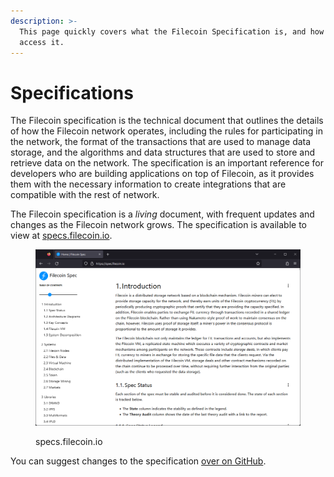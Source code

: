 ```yaml
---
description: >-
  This page quickly covers what the Filecoin Specification is, and how you can
  access it.
---
```


# Specifications

The Filecoin specification is the technical document that outlines the details of how the Filecoin network operates, including the rules for participating in the network, the format of the transactions that are used to manage data storage, and the algorithms and data structures that are used to store and retrieve data on the network. The specification is an important reference for developers who are building applications on top of Filecoin, as it provides them with the necessary information to create integrations that are compatible with the rest of network.

The Filecoin specification is a _living_ document, with frequent updates and changes as the Filecoin network grows. The specification is available to view at [specs.filecoin.io](https://spec.filecoin.io/).

<figure><img src="../../.gitbook/assets/Screenshot 2023-07-14 102519.png" alt="" width="563"><figcaption><p>specs.filecoin.io</p></figcaption></figure>

You can suggest changes to the specification [over on GitHub](https://github.com/filecoin-project/specs).
